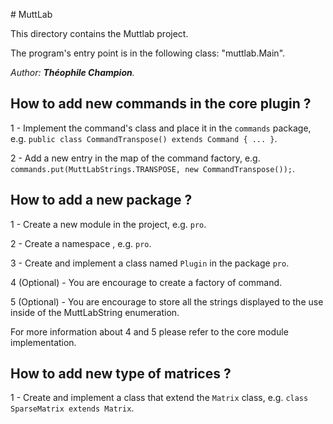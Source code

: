 # MuttLab

This directory contains the Muttlab project.

The program's entry point is in the following class: "muttlab.Main".

_Author: __Théophile Champion__._

## How to add new commands in the core plugin ?

1 - Implement the command's class and place it in the ```commands``` package, e.g. ```public class CommandTranspose() extends Command { ... }```.

2 - Add a new entry in the map of the command factory, e.g. ```commands.put(MuttLabStrings.TRANSPOSE, new CommandTranspose());```.

## How to add a new package ?

1 - Create a new module in the project, e.g. ```pro```.

2 - Create a namespace , e.g. ```pro```.

3 - Create and implement a class named ```Plugin``` in the package ```pro```.

4 (Optional) - You are encourage to create a factory of command.

5 (Optional) - You are encourage to store all the strings displayed to the use inside of the MuttLabString enumeration.

For more information about 4 and 5 please refer to the core module implementation.

## How to add new type of matrices ?

1 - Create and implement a class that extend the ```Matrix``` class, e.g. ```class SparseMatrix extends Matrix```.
